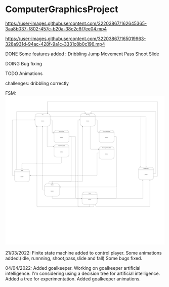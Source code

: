 # ComputerGraphicsProject

https://user-images.githubusercontent.com/32203867/162645365-3aa8b037-f802-457c-b20a-38c2c8f7ee04.mp4



https://user-images.githubusercontent.com/32203867/165019963-328a931d-94ac-428f-9a1c-3331c8b0c196.mp4




DONE
	Some features added : 
		Dribbling
		Jump
		Movement
		Pass
		Shoot
		Slide

DOING
	Bug fixing


TODO
	Animations


challenges: dribbling correctly

FSM:
![FSM_Player](FSM_Player.png)


21/03/2022:
	Finite state machine  added to control player.
	Some animations added.(idle, runnning, shoot,pass,slide and fall)
	Some bugs fixed.
	
04/04/2022:
	Added goalkeeper.
	Working on goalkeeper artificial intelligence.
	I'm considering using a decision tree for artificial intelligence.
	Added a tree for experimentation.
	Added goalkeeper animations.
